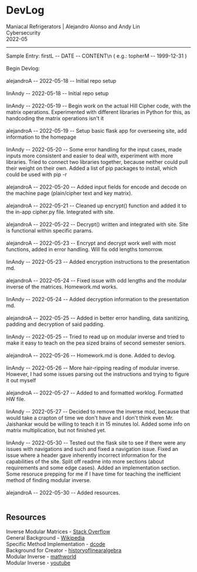 # DevLog
Maniacal Refrigerators | Alejandro Alonso and Andy Lin <br>
Cybersecurity <br>
2022-05

---
Sample Entry: firstL -- DATE -- CONTENT\n ( e.g.: topherM -- 1999-12-31 )
<br><br>
Begin Devlog:<br><br>
alejandroA -- 2022-05-18 -- Initial repo setup
<br><br>
linAndy -- 2022-05-18 -- Initial repo setup
<br><br>
linAndy -- 2022-05-19 -- Begin work on the actual Hill Cipher code, with the matrix operations. Experimented with different libraries in Python for this, as handcoding the matrix operations isn't it
<br><br>
alejandroA -- 2022-05-19 -- Setup basic flask app for overseeing site, add information to the homepage
<br><br>
linAndy -- 2022-05-20 -- Some error handling for the input cases, made inputs more consistent and easier to deal with, experiment with more libraries. Tried to connect two libraries together, because neither could pull their weight on their own. Added a list of pip packages to install, which could be used with pip -r
<br><br>
alejandroA -- 2022-05-20 -- Added input fields for encode and decode on the machine page (plain/cipher text and key matrix).
<br><br>
alejandroA -- 2022-05-21 -- Cleaned up encrypt() function and added it to the in-app cipher.py file. Integrated with site.
<br><br>
alejandroA -- 2022-05-22 -- Decrypt() written and integrated with site. Site is functional within specific params. 
<br><br>
alejandroA -- 2022-05-23 -- Encrypt and decrypt work well with most functions, added in error handling. Will fix odd lengths tomorrow.
<br><br>
linAndy -- 2022-05-23 -- Added encryption instructions to the presentation md.
<br><br>
alejandroA -- 2022-05-24 -- Fixed issue with odd lengths and the modular inverse of the matrices. Homework.md works.
<br><br>
linAndy -- 2022-05-24 -- Added decryption information to the presentation md.
<br><br>
alejandroA -- 2022-05-25 -- Added in better error handling, data sanitizing, padding and decryption of said padding.
<br><br>
linAndy -- 2022-05-25 -- Tried to read up on modular inverse and tried to make it easy to teach on the pea sized brains of second semester seniors.
<br><br>
alejandroA -- 2022-05-26 -- Homework.md is done. Added to devlog.
<br><br>
linAndy -- 2022-05-26 -- More hair-ripping reading of modular inverse. However, I had some issues parsing out the instructions and trying to figure it out myself
<br><br>
alejandroA -- 2022-05-27 -- Added to and formatted worklog. Formatted HW file.
<br><br>
linAndy -- 2022-05-27 -- Decided to remove the inverse mod, because that would take a crapton of time we don't have and I don't think even Mr. Jaishankar would be willing to teach it in 15 minutes lol. Added some info on matrix multiplication, but not finished yet.
<br><br>
linAndy -- 2022-05-30 -- Tested out the flask site to see if there were any issues with navigations and such and fixed a navigation issue. Fixed an issue where a header gave inherently incorrect information for the capabilities of the site. Split off readme into more sections (about requirements and some edge cases). Added an implementation section. Some resoruce prepping for me if I have time for teaching the inefficient method of finding modular inverse.
<br><br>
alejandroA -- 2022-05-30 -- Added resources.
<br><br>

## Resources
Inverse Modular Matrices - [Stack Overflow](https://stackoverflow.com/questions/4287721/easiest-way-to-perform-modular-matrix-inversion-with-python)<br>
General Background - [Wikipedia](https://en.wikipedia.org/wiki/Hill_cipher)<br>
Specific Method Implementation - [dcode](https://www.dcode.fr/hill-cipher)<br>
Background for Creator - [historyoflinearalgebra](http://historyoflinearalgebra.weebly.com/lester-s-hill-jdr.html)<br>
Modular Inverse - [mathworld](https://mathworld.wolfram.com/ModularInverse.html)<br>
Modular Inverse - [youtube](https://www.youtube.com/watch?v=Rd2-EmS26uw)
